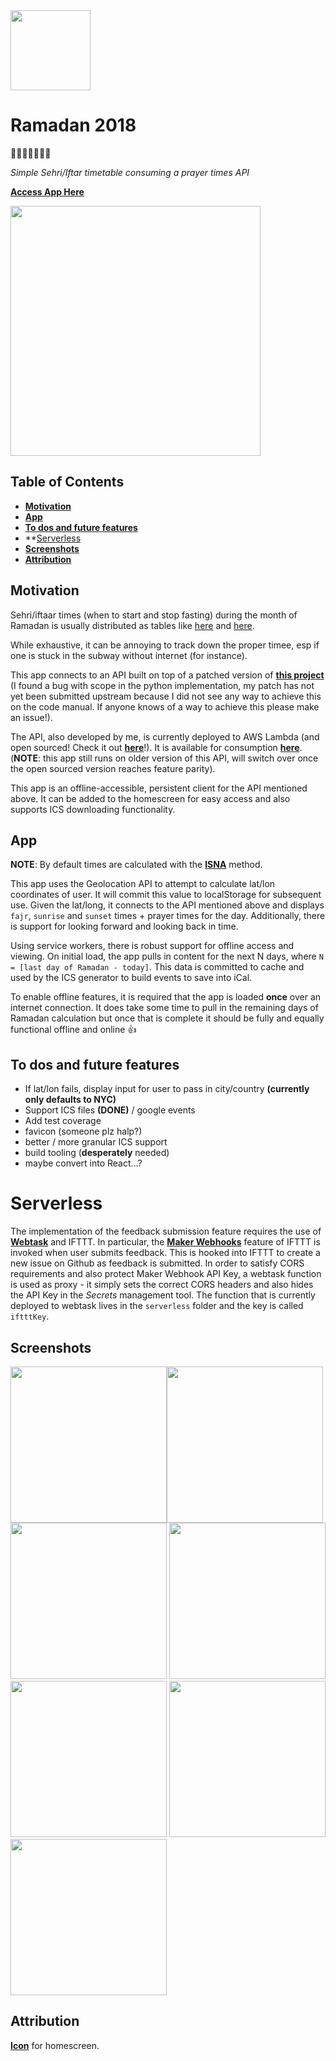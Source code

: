 <img src="https://github.com/mottaquikarim/Ramadan2018/blob/master/icon-precomposed.png?raw=true" width="128px">

# Ramadan 2018
🎉🎈🎂🍾🎊🍻💃

*Simple Sehri/Iftar timetable consuming a prayer times API*

**[Access App Here](https://mottaquikarim.github.io/Ramadan2018/)**

<img src="https://github.com/mottaquikarim/Ramadan2018/blob/master/screenshots/app_screenshot.png?raw=true" width="400px">

## Table of Contents
* **[Motivation](#motivation)**
* **[App](#app)**
* **[To dos and future features](#to-dos-and-future-features)**
* **[Serverless](#serverless)
* **[Screenshots](#screenshots)**
* **[Attribution](#attribution)**

## Motivation

Sehri/iftaar times (when to start and stop fasting) during the month of Ramadan is usually distributed as tables like [here](https://www.islamicfinder.org/ramadan-calendar/) and [here](https://www.google.com/search?q=ramadan+times+2018&source=lnms&tbm=isch&sa=X&ved=0ahUKEwiI_ffwlJLbAhXSuFkKHW-qBEYQ_AUICygC&biw=1440&bih=761).

While exhaustive, it can be annoying to track down the proper timee, esp if one is stuck in the subway without internet (for instance).

This app connects to an API built on top of a patched version of **[this project](http://praytimes.org/manual)** (I found a bug with scope in the python implementation, my patch has not yet been submitted upstream because I did not see any way to achieve this on the code manual. If anyone knows of a way to achieve this please make an issue!).

The API, also developed by me, is currently deployed to AWS Lambda (and open sourced! Check it out **[here](https://github.com/mottaquikarim/PrayerApp)**!). It is available for consumption **[here](https://ksw1yk85j7.execute-api.us-east-1.amazonaws.com/prod/location/40.7128/-74.0059?date=1525343638)**. (**NOTE**: this app still runs on older version of this API, will switch over once the open sourced version reaches feature parity).

This app is an offline-accessible, persistent client for the API mentioned above. It can be added to the homescreen for easy access and also supports ICS downloading functionality.

## App

**NOTE**: By default times are calculated with the **[ISNA](http://praytimes.org/wiki/Prayer_Times_Calculation)** method.

This app uses the Geolocation API to attempt to calculate lat/lon coordinates of user. It will commit this value to localStorage for subsequent use. Given the lat/long, it connects to the API mentioned above and displays `fajr`, `sunrise` and `sunset` times + prayer times for the day. Additionally, there is support for looking forward and looking back in time.

Using service workers, there is robust support for offline access and viewing. On initial load, the app pulls in content for the next N days, where `N = [last day of Ramadan - today]`. This data is committed to cache and used by the ICS generator to build events to save into iCal.

To enable offline features, it is required that the app is loaded **once** over an internet connection. It does take some time to pull in the remaining days of Ramadan calculation but once that is complete it should be fully and equally functional offline and online 👍

## To dos and future features

* If lat/lon fails, display input for user to pass in city/country **(currently only defaults to NYC)**
* Support ICS files **(DONE)** / google events
* Add test coverage
* favicon (someone plz halp?)
* better / more granular ICS support
* build tooling (**desperately** needed)
* maybe convert into React...?

# Serverless

The implementation of the feedback submission feature requires the use of **[Webtask](https://webtask.io)** and IFTTT. In particular, the **[Maker Webhooks](https://ifttt.com/maker_webhooks)** feature of IFTTT is invoked when user submits feedback. This is hooked into IFTTT to create a new issue on Github as feedback is submitted. In order to satisfy CORS requirements and also protect Maker Webhook API Key, a webtask function is used as proxy - it simply sets the correct CORS headers and also hides the API Key in the *Secrets* management tool. The function that is currently deployed to webtask lives in the `serverless` folder and the key is called `iftttKey`.

## Screenshots

<img src="https://github.com/mottaquikarim/Ramadan2018/blob/master/screenshots/homescreen-icon.jpg?raw=true" width="250px"><img src="https://github.com/mottaquikarim/Ramadan2018/blob/master/screenshots/app_screenshot.png?raw=true" width="250px">
<img src="https://github.com/mottaquikarim/Ramadan2018/blob/master/screenshots/add-to-calendar.jpg?raw=true" width="250px">
<img src="https://github.com/mottaquikarim/Ramadan2018/blob/master/screenshots/calendar-options.jpg?raw=true" width="250px">
<img src="https://github.com/mottaquikarim/Ramadan2018/blob/master/screenshots/download-ics.jpg?raw=true" width="250px">
<img src="https://github.com/mottaquikarim/Ramadan2018/blob/master/screenshots/ics-view.jpg?raw=true" width="250px">
<img src="https://github.com/mottaquikarim/Ramadan2018/blob/master/screenshots/calendar-view.jpg?raw=true" width="250px">


## Attribution

**[Icon](http://www.myiconfinder.com/icon/mosque-arab-arabia-islam-masjid-quran-muslim/18958#.512)** for homescreen.
